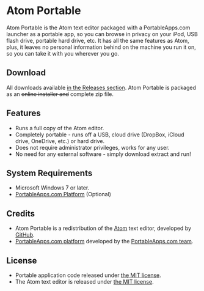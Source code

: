 # Atom Portable

Atom Portable is the Atom text editor packaged with a PortableApps.com launcher
as a portable app, so you can browse in privacy on your iPod, USB flash drive,
portable hard drive, etc. It has all the same features as Atom, plus, it leaves
no personal information behind on the machine you run it on, so you can take it
with you wherever you go.

## Download
All downloads available [in the Releases section][D1]. Atom Portable is packaged
as an ~~online installer and~~ complete zip file.

 [D1]: https://github.com/emayljames/atom-portable/releases

## Features
* Runs a full copy of the Atom editor.
* Completely portable - runs off a USB, cloud drive (DropBox, iCloud drive,
  OneDrive, etc.) or hard drive.
* Does not require administrator privileges, works for any user.
* No need for any external software - simply download extract and run!

## System Requirements
* Microsoft Windows 7 or later.
* [PortableApps.com Platform][S1] (Optional)

 [S1]: https://portableapps.com/download

## Credits
* Atom Portable is a redistribution of the [Atom][C1] text editor, developed
  by [GitHub][C2].
* [PortableApps.com platform][S1] developed by the [PortableApps.com team][C3].

 [C1]: https://atom.io
 [C2]: https://github.com
 [C3]: https://portableapps.com

## License
* Portable application code released under [the MIT license][L1].
* The Atom text editor is released under [the MIT license][L2].

 [L1]: https://github.com/emayljames/atom-portable/blob/gh-pages/LICENSE
 [L2]: https://raw.githubusercontent.com/atom/atom/master/LICENSE.md
